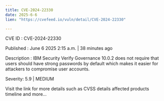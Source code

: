 ```yaml
---
title: CVE-2024-22330
date: 2025-6-6
lien: "https://cvefeed.io/vuln/detail/CVE-2024-22330"

---
```


CVE ID : CVE-2024-22330

Published :  June 6
2025
2:15 a.m. | 38 minutes ago

Description : IBM Security Verify Governance 10.0.2 does not require that users should have strong passwords by default
which makes it easier for attackers to compromise user accounts.

Severity: 5.9 | MEDIUM

Visit the link for more details
such as CVSS details
affected products
timeline
and more...
